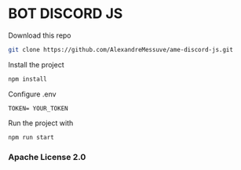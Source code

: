# BOT DISCORD JS
Download this repo
```bash
git clone https://github.com/AlexandreMessuve/ame-discord-js.git
```

Install the project
```bash
npm install
```

Configure .env
```.env
TOKEN= YOUR_TOKEN
```
Run the project with 

```bash
npm run start
```

### Apache License  2.0